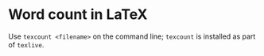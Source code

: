 # Word count in LaTeX

Use `texcount <filename>` on the command line; `texcount` is installed as part of `texlive`.
